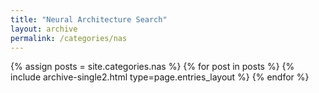 ```yaml
---
title: "Neural Architecture Search"
layout: archive
permalink: /categories/nas
---
```


{% assign posts = site.categories.nas %}
{% for post in posts %} {% include archive-single2.html type=page.entries_layout %} {% endfor %}
